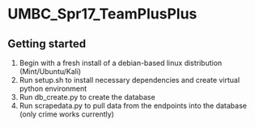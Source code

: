 # UMBC_Spr17_TeamPlusPlus

## Getting started

1. Begin with a fresh install of a debian-based linux distribution (Mint/Ubuntu/Kali)
2. Run setup.sh to install necessary dependencies and create virtual python environment
3. Run db_create.py to create the database
4. Run scrapedata.py to pull data from the endpoints into the database (only crime works currently)
